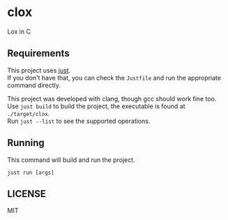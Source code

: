 # clox
Lox in C

## Requirements
This project uses [just](https://github.com/casey/just).  
If you don't have that, you can check the `Justfile` and run the appropriate command directly.  

This project was developed with clang, though gcc should work fine too.
Use `just build` to build the project, the executable is found at `./target/clox`.  
Run `just --list` to see the supported operations.

## Running
This command will build and run the project.
```
just run [args]
```

## LICENSE
MIT
